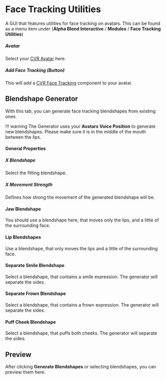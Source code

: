 # Face Tracking Utilities
A GUI that features utilities for face tracking on avatars. This can be found as a menu item under 
(**Alpha Blend Interactive** / **Modules** / **Face Tracking Utilities**)

##### Avatar
Select your [CVR Avatar](../components/avatar.md) here.

##### Add Face Tracking (Button)
This will add a [CVR Face Tracking](../components/face-tracking.md) component to your avatar.

## Blendshape Generator
With this tab, you can generate face tracking blendshapes from existing ones.

!!! warning
    The Generator uses your **Avatars Voice Position** to generate new blendshapes. Please make sure it is in the middle of
    the mouth between the lips.

#### General Properties
##### X Blendshape
Select the fitting blendshape.

##### X Movement Strength
Defines how strong the movement of the generated blendshape will be.


#### Jaw Blendshape
You should use a blendshape here, that moves only the lips, and a little of the surrounding face.

#### Lip Blendshapes
Use a blendshape, that only moves the lips and a little of the surrounding face.

#### Separate Smile Blendshape
Select a blendshape, that contains a smile expression. The generator will separate the sides.

#### Separate Frown Blendshape
Select a blendshape, that contains a frown expression. The generator will separate the sides.

#### Puff Cheek Blendshape
Select a blendshape, that puffs both cheeks. The generator will separate the sides.

## Preview
After clicking **Generate Blendshapes** or selecting blendshapes, you can preview them here.